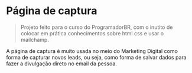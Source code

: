 # Página de captura
> Projeto feito para o curso do ProgramadorBR, com o inutito de colocar em prática conhecimentos sobre html
css e usar o mailchamp.

  A página de captura é muito usada no meio do Marketing Digital como forma de capturar novos leads, ou seja, 
como forma de salvar dados para fazer a divulgação direto no email da pessoa.


